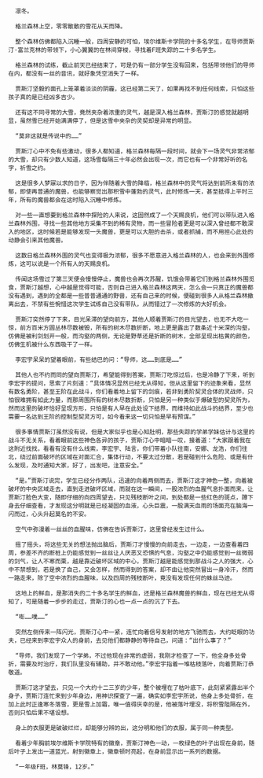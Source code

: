       凛冬。

      格兰森林上空，零零散散的雪花从天而降。

      整个森林仿佛都陷入沉睡一般，四周安静的可怕，埃尔维斯卡学院的十多名学生，在导师贾斯汀·富兰克林的带领下，小心翼翼的在林间穿梭，寻找着F班失踪的二十多名学生。

      格兰森林的试练，截止前天已经结束了，可是仍有一部分学生没有回来，包括带领他们的导师在内，都没有一丝的音讯，就好象凭空消失了一样。

      贾斯汀坚毅的面孔上笼罩着淡淡的阴霾，这已经第二天了，如果再找不到任何线索，只怕这些孩子真的是已经凶多吉少。

      还有这不同寻常的大雪，竟然夹杂着浓重的灵气，越是深入格兰森林，贾斯汀的感觉就越明显，虽然雪已经开始满满停了，但是这雪中夹杂的灵契却是异常的明显。

      “莫非这就是传说中的……”

      贾斯汀心中不免有些激动，很多人都知道，格兰森林每隔一段时间，就会下一场灵气非常浓郁的大雪，却只有少数人知道，这场雪每隔三十年必然会出现一次，而它也有一个非常好听的名字，祈雪之约。

      这是很多人梦寐以求的日子，因为伴随着大雪的降临，格兰森林中的灵气将达到前所未有的浓郁，即使再普通的魔兽，也能够察觉出那积雪中蓬勃的灵气，此时修炼一天，甚至抵得上平时三年，所有的魔兽都会在这时陷入沉睡中修炼。

      对一些一直想要到格兰森林中探险的人来说，这固然成了一个天赐良机，他们可以带队进入格兰森林外围，寻找一些其他地方采集不到的稀有灵物，而一些冒险者更是可以深入曾经都不敢深入的地区，这时候若是能够发现一头魔兽，更是可以大胆的击杀，或者抓捕，而不用担心此处的动静会引来其他魔兽。

      这数日格兰森林外围的灵气也变得极为浓郁，很多不愿意进入格兰森林的人，也会来到外围修炼，这可以说是一个所有人的天赐良机。

      传闻这场雪过了第三天便会慢慢停止，魔兽也会再次苏醒，饥饿会带着它们到格兰森林外围觅食，贾斯汀越想，心中越是觉得可能，否则自己进入格兰森林这两天，怎么会一只真正的魔兽都没有遇到，遇到的全都是一些普普通通的野兽，还有自己来的时候，便碰到很多人从格兰森林撤离出去，不禁有些惋惜这次学生试练自己没有带队，从而错过了一次修炼的大好机会。

      贾斯汀突然停了下来，目光呆滞的望向前方，其他人顺着贾斯汀的目光望去，也无不大吃一惊，前方百米方圆丛林尽数被毁，所有的树木尽数折断，地上更是露出了数条近十米深的沟壑，仿佛是被利剑划开一般，而沟壑的两侧，无论是野草还是折断的树木，全部呈现出枯黄的颜色，仿佛生机被什么东西吸干了一样。

      李宏宇呆呆的望着眼前，有些结巴的问：“导师，这……到底是……”

      其他人也不约而同的望向贾斯汀，希望能得到答案，贾斯汀吃惊过后，也是冷静了下来，听到李宏宇的提问，思索了片刻道：“具体情况显然已经无从得知，但从这里留下的迹象来看，显然有数名勇阶，甚至王阶在此战斗，你们看着地上留下的剑痕，若非到勇阶契灵合体的灵战师，只怕很难拥有如此力量，而那周围所有的树木尽数折断，只怕是另一种类似于爆破型的契灵所为，然而这里的破坏恰好呈现方形，只怕是有人早在此处设下结界，而维持如此战斗的结界，至少也需要一名达到王阶的控制型契灵方可，如今看来这一切只怕是早有预谋。”

      很多事情贾斯汀虽然没有说，但是大家似乎也是心知肚明，那些失踪的学弟学妹估计与这里的战斗不无关系，看着眼前这些神色各异的孩子，贾斯汀心中暗暗一叹，接着道：“大家跟着我在这附近找找，看看有没有什么线索，李宏宇、陆言，你们带着小队往南，安娜、龙浩，你们往北，绕过前面破坏的区域在对面汇合，集体行动，不要太过分散，若是碰到什么危险、或是有什么发现，及时通知大家，好了，出发吧，注意安全。”

      “是。”贾斯汀说完，学生已经分作两队，迅速的向着两侧而去，贾斯汀这才神色一整，向着被破坏的中央区域走去，直到走进破坏区域，而就在这一瞬间，一股浓烈的血腥气息扑面而来，让贾斯汀脸色大变，随即仔细的向四周望去，只见残枝断叶之间，到处都是一些红色的斑点，蹲下身去仔细查看，才发现这分明就是已经凝固的血液，心头巨震，一股满天血雨的场面充在脑海一闪而过，心头升起莫名的不安。

      空气中弥漫着一丝丝的血腥味，仿佛在告诉贾斯汀，这里曾经发生过什么。

      摇了摇头，将这些无关的想法抛出脑后，贾斯汀才慢慢的向前走去，一边走，一边查看着四周，参差不齐的断桩上仍能感觉到一丝丝让人厌恶又恐惧的气息，沟壑之中仍能感觉到一丝微弱的剑气，让人不寒而栗，越是靠近破坏区域的中心，贾斯汀越是能感觉到那战斗之人的强大，心中不禁想到，若是换了自己，又会怎样，然而得到的答案，却不由让他突然冒出一身冷汗，然而一路走来，除了空中浓烈的血腥味，以及四周的残枝断叶，竟没有发现任何的蛛丝马迹。

      这地上的鲜血，是那消失的二十多名学生的鲜血，还是格兰森林魔兽的鲜血，现在已经无从得知了，可是随着一步步的走过，贾斯汀的心也一点一点的沉了下去。

      “嘭……噗……”

      突然左侧传来一阵闪光，贾斯汀心中一紧，连忙向着信号发射的地方飞驰而去，大约眨眼的功夫，已经来到李宏宇众人的身前，去见他们都静静的等待自己，问道：“出什么事了？”

      “导师，我们发现了一个学弟，不过他现在非常的虚弱，我刚才检查了一下，他全身多处骨折，需要及时治疗，我们队里没有辅助，并不敢动他。”李宏宇指着一堆枯枝落叶，向着贾斯汀恭敬道。

      贾斯汀这才望去，只见一个大约十二三岁的少年，整个被埋在了枯叶底下，此刻紧紧露出半个身子，贾斯汀连忙来到少年身边，用神识探查了一遍，确实如李宏宇所说，他身上多处骨折，在加上此时正逢寒冬落雪，更是雪上加霜，唯一值得庆幸的是，他被落叶埋没，将积雪阻隔在外，否则只怕后果不堪设想。

      身上的衣服更是破破烂烂，却能够分辨的出，这分明和他们的衣服，属于同一种类型。

      看着少年胸前埃尔维斯卡学院特有的徽章，贾斯汀神色一动，一枚绿色的叶子出现在身前，随后叶子上发出一道蓝光，射到徽章上，徽章顿时亮起，在身前显示出一系列的数据。

      “一年级F班，林莫锋，12岁。”